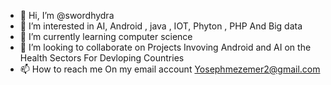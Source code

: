 - 👋 Hi, I’m @swordhydra
- 👀 I’m interested in AI, Android , java , IOT, Phyton , PHP And Big data
- 🌱 I’m currently learning computer science
- 💞️ I’m looking to collaborate on Projects Invoving Android and AI on the Health Sectors For Devloping Countries
- 📫 How to reach me On my email account Yosephmezemer2@gmail.com

<!---
swordhydra/swordhydra is a ✨ special ✨ repository because its `README.md` (this file) appears on your GitHub profile.
You can click the Preview link to take a look at your changes.
--->
